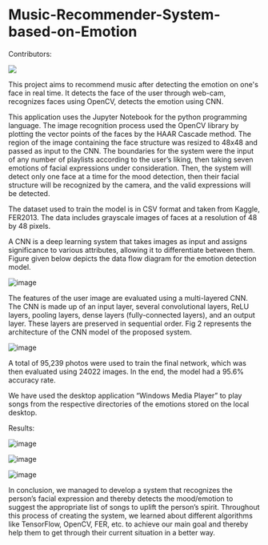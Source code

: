 # Music-Recommender-System-based-on-Emotion

Contributors:

<a href="https://github.com/shreesaraogi/Music-Recommender-System-based-on-Emotion/graphs/contributors">
  <img src="https://contrib.rocks/image?repo=shreesaraogi/Music-Recommender-System-based-on-Emotion" />
</a>

This project aims to recommend music after detecting the emotion on one's face in real time. It detects the face of the user through web-cam, recognizes faces using OpenCV, detects the emotion using CNN. 

This application uses the Jupyter Notebook for the python programming language. The image recognition process used the OpenCV library by plotting the vector points of the faces by the HAAR Cascade method. The region of the image containing the face structure was resized to 48x48 and passed as input to the CNN. The boundaries for the system were the input of any number of playlists according to the user’s liking, then taking seven emotions of facial expressions under consideration. Then, the system will detect only one face at a time for the mood detection, then their facial structure will be recognized by the camera, and the valid expressions will be detected.

The dataset used to train the model is in CSV format and taken from Kaggle, FER2013. The data includes grayscale images of faces at a resolution of 48 by 48 pixels.

A CNN is a deep learning system that takes images as input and assigns significance to various attributes, allowing it to differentiate between them. Figure given below depicts the data flow diagram for the emotion detection model.

![image](https://user-images.githubusercontent.com/83531595/227741388-0494fa67-f17c-412d-b489-ec51f668f144.png)

The features of the user image are evaluated using a multi-layered CNN. The CNN is made up of an input layer, several convolutional layers, ReLU layers, pooling layers, dense layers (fully-connected layers), and an output layer. These layers are preserved in sequential order. Fig 2 represents the architecture of the CNN model of the proposed system.

![image](https://user-images.githubusercontent.com/83531595/227741415-e4aaec4b-e5c2-497a-95e1-8c02facb3ea5.png)

A total of 95,239 photos were used to train the final network, which was then evaluated using 24022 images. In the end, the model had a 95.6% accuracy rate.

We have used the desktop application “Windows Media Player” to play songs from the respective directories of the emotions stored on the local desktop.

Results:

![image](https://user-images.githubusercontent.com/83531595/227741539-c3e51a65-b6c2-4cfd-84e3-46b526229be1.png)

![image](https://user-images.githubusercontent.com/83531595/227741548-ec46d1bb-2a13-4e8e-a6a5-9ba6d80b2e25.png)

![image](https://user-images.githubusercontent.com/83531595/227741556-ea948f3f-3308-4c0f-aadf-a0067c85b91a.png)


In conclusion, we managed to develop a system that recognizes the person’s facial expression and thereby detects the mood/emotion to suggest the appropriate list of songs to uplift the person’s spirit. Throughout this process of creating the system, we learned about different algorithms like TensorFlow, OpenCV, FER, etc. to achieve our main goal and thereby help them to get through their current situation in a better way.
